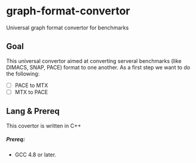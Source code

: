 # graph-format-convertor
Universal graph format convertor for benchmarks 

## Goal
This universal convertor aimed at converting serveral benchmarks (like DIMACS, SNAP, PACE) format to one another.
As a first step we want to do the following:

- [ ] PACE to MTX
- [ ] MTX to PACE

## Lang & Prereq
This covertor is written in C++

##### Prereq:
- GCC 4.8 or later.
